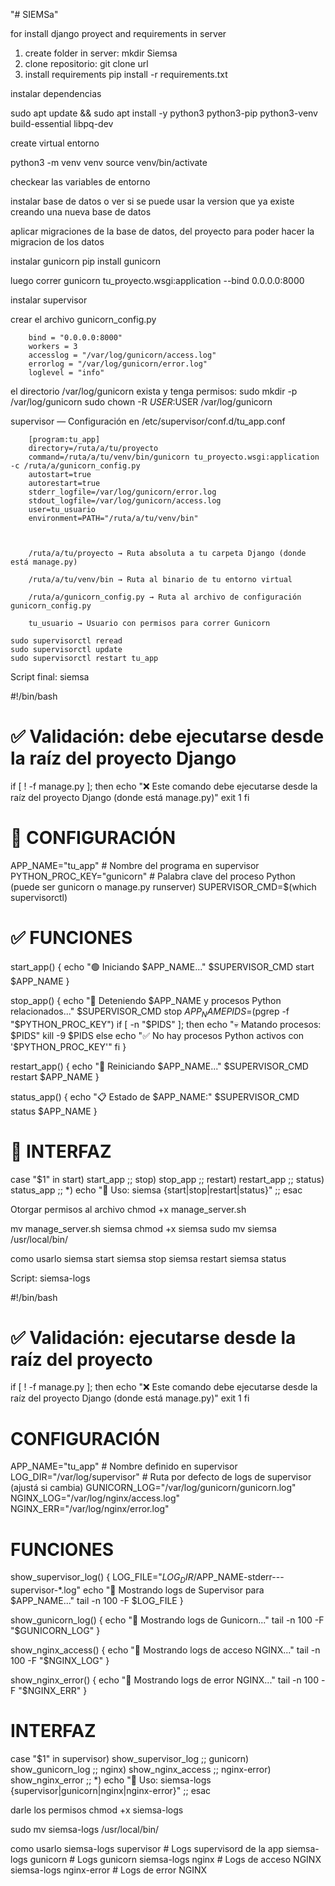 "# SIEMSa" 


for install django proyect and requirements in server 
1) create folder in server: mkdir Siemsa
2) clone repositorio: git clone url
3) install requirements pip install -r requirements.txt

instalar dependencias

sudo apt update && sudo apt install -y python3 python3-pip python3-venv build-essential libpq-dev

create virtual entorno

python3 -m venv venv
source venv/bin/activate

checkear las variables de entorno

instalar base de datos o ver si se puede usar la version que ya existe creando una nueva base de datos

aplicar migraciones de la base de datos, del proyecto para poder hacer la migracion de los datos


instalar gunicorn
pip install gunicorn

luego correr gunicorn tu_proyecto.wsgi:application --bind 0.0.0.0:8000

instalar supervisor

crear el archivo gunicorn_config.py

        bind = "0.0.0.0:8000"
        workers = 3
        accesslog = "/var/log/gunicorn/access.log"
        errorlog = "/var/log/gunicorn/error.log"
        loglevel = "info"

el directorio /var/log/gunicorn exista y tenga permisos:
    sudo mkdir -p /var/log/gunicorn
    sudo chown -R $USER:$USER /var/log/gunicorn

supervisor — Configuración en /etc/supervisor/conf.d/tu_app.conf

        [program:tu_app]
        directory=/ruta/a/tu/proyecto
        command=/ruta/a/tu/venv/bin/gunicorn tu_proyecto.wsgi:application -c /ruta/a/gunicorn_config.py
        autostart=true
        autorestart=true
        stderr_logfile=/var/log/gunicorn/error.log
        stdout_logfile=/var/log/gunicorn/access.log
        user=tu_usuario
        environment=PATH="/ruta/a/tu/venv/bin"

        
        
        /ruta/a/tu/proyecto → Ruta absoluta a tu carpeta Django (donde está manage.py)

        /ruta/a/tu/venv/bin → Ruta al binario de tu entorno virtual

        /ruta/a/gunicorn_config.py → Ruta al archivo de configuración gunicorn_config.py

        tu_usuario → Usuario con permisos para correr Gunicorn

    sudo supervisorctl reread
    sudo supervisorctl update
    sudo supervisorctl restart tu_app


Script final: siemsa

#!/bin/bash

# ✅ Validación: debe ejecutarse desde la raíz del proyecto Django
if [ ! -f manage.py ]; then
    echo "❌ Este comando debe ejecutarse desde la raíz del proyecto Django (donde está manage.py)"
    exit 1
fi

# 🔧 CONFIGURACIÓN
APP_NAME="tu_app"  # Nombre del programa en supervisor
PYTHON_PROC_KEY="gunicorn"  # Palabra clave del proceso Python (puede ser gunicorn o manage.py runserver)
SUPERVISOR_CMD=$(which supervisorctl)

# ✅ FUNCIONES

start_app() {
    echo "🟢 Iniciando $APP_NAME..."
    $SUPERVISOR_CMD start $APP_NAME
}

stop_app() {
    echo "🔴 Deteniendo $APP_NAME y procesos Python relacionados..."
    $SUPERVISOR_CMD stop $APP_NAME
    PIDS=$(pgrep -f "$PYTHON_PROC_KEY")
    if [ -n "$PIDS" ]; then
        echo "💀 Matando procesos: $PIDS"
        kill -9 $PIDS
    else
        echo "✅ No hay procesos Python activos con '$PYTHON_PROC_KEY'"
    fi
}

restart_app() {
    echo "🔁 Reiniciando $APP_NAME..."
    $SUPERVISOR_CMD restart $APP_NAME
}

status_app() {
    echo "📋 Estado de $APP_NAME:"
    $SUPERVISOR_CMD status $APP_NAME
}

# 🧭 INTERFAZ
case "$1" in
    start)
        start_app
        ;;
    stop)
        stop_app
        ;;
    restart)
        restart_app
        ;;
    status)
        status_app
        ;;
    *)
        echo "🔧 Uso: siemsa {start|stop|restart|status}"
        ;;
esac


Otorgar permisos al archivo 
chmod +x manage_server.sh


mv manage_server.sh siemsa
chmod +x siemsa
sudo mv siemsa /usr/local/bin/


como usarlo 
    siemsa start
    siemsa stop
    siemsa restart
    siemsa status


Script: siemsa-logs

#!/bin/bash

# ✅ Validación: ejecutarse desde la raíz del proyecto
if [ ! -f manage.py ]; then
    echo "❌ Este comando debe ejecutarse desde la raíz del proyecto Django (donde está manage.py)"
    exit 1
fi

# CONFIGURACIÓN
APP_NAME="tu_app"  # Nombre definido en supervisor
LOG_DIR="/var/log/supervisor"  # Ruta por defecto de logs de supervisor (ajustá si cambia)
GUNICORN_LOG="/var/log/gunicorn/gunicorn.log"
NGINX_LOG="/var/log/nginx/access.log"
NGINX_ERR="/var/log/nginx/error.log"

# FUNCIONES
show_supervisor_log() {
    LOG_FILE="$LOG_DIR/$APP_NAME-stderr---supervisor-*.log"
    echo "📄 Mostrando logs de Supervisor para $APP_NAME..."
    tail -n 100 -F $LOG_FILE
}

show_gunicorn_log() {
    echo "📄 Mostrando logs de Gunicorn..."
    tail -n 100 -F "$GUNICORN_LOG"
}

show_nginx_access() {
    echo "📄 Mostrando logs de acceso NGINX..."
    tail -n 100 -F "$NGINX_LOG"
}

show_nginx_error() {
    echo "📄 Mostrando logs de error NGINX..."
    tail -n 100 -F "$NGINX_ERR"
}

# INTERFAZ
case "$1" in
    supervisor)
        show_supervisor_log
        ;;
    gunicorn)
        show_gunicorn_log
        ;;
    nginx)
        show_nginx_access
        ;;
    nginx-error)
        show_nginx_error
        ;;
    *)
        echo "🔧 Uso: siemsa-logs {supervisor|gunicorn|nginx|nginx-error}"
        ;;
esac


darle los permisos
chmod +x siemsa-logs


sudo mv siemsa-logs /usr/local/bin/

como usarlo 
    siemsa-logs supervisor     # Logs supervisord de la app
    siemsa-logs gunicorn       # Logs gunicorn
    siemsa-logs nginx          # Logs de acceso NGINX
    siemsa-logs nginx-error    # Logs de error NGINX
        
